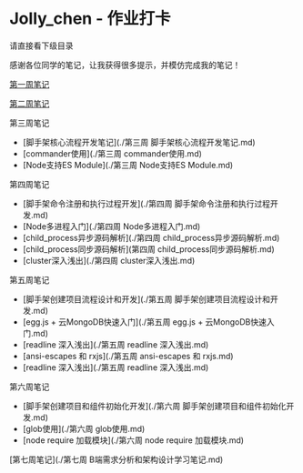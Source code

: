 # Jolly_chen - 作业打卡

请直接看下级目录

感谢各位同学的笔记，让我获得很多提示，并模仿完成我的笔记！

[第一周笔记](./01-技术方案设计文档.md)

[第二周笔记](./02-脚手架架构设计和框架搭建笔记.md)

第三周笔记

- [脚手架核心流程开发笔记](./第三周 脚手架核心流程开发笔记.md)
- [commander使用](./第三周 commander使用.md)
- [Node支持ES Module](./第三周 Node支持ES Module.md)

第四周笔记

- [脚手架命令注册和执行过程开发](./第四周 脚手架命令注册和执行过程开发.md)
- [Node多进程入门](./第四周 Node多进程入门.md)
- [child_process异步源码解析](./第四周 child_process异步源码解析.md)
- [child_process同步源码解析](第四周 child_process同步源码解析.md)
- [cluster深入浅出](./第四周 cluster深入浅出.md)

第五周笔记

- [脚手架创建项目流程设计和开发](./第五周 脚手架创建项目流程设计和开发.md)
- [egg.js + 云MongoDB快速入门](./第五周 egg.js + 云MongoDB快速入门.md)
- [readline 深入浅出](./第五周 readline 深入浅出.md)
- [ansi-escapes 和 rxjs](./第五周 ansi-escapes 和 rxjs.md)
- [readline 深入浅出](./第五周 readline 深入浅出.md)

第六周笔记

- [脚手架创建项目和组件初始化开发](./第六周 脚手架创建项目和组件初始化开发.md)
- [glob使用](./第六周 glob使用.md)
- [node require 加载模块](./第六周 node require 加载模块.md)

[第七周笔记](./第七周 B端需求分析和架构设计学习笔记.md)